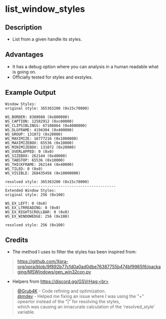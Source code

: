 # list_window_styles

## Description

* List from a given handle its styles.

## Advantages

* It has a debug option where you can analysis in a human readable what is going on.
* Officially tested for styles and exstyles.

## Example Output
```
Window Styles:
original style: 365363200 (0x15c70000)

WS_BORDER: 8388608 (0x800000)
WS_CAPTION: 12582912 (0xc00000)
WS_CLIPSIBLINGS: 67108864 (0x4000000)
WS_DLGFRAME: 4194304 (0x400000)
WS_GROUP: 131072 (0x20000)
WS_MAXIMIZE: 16777216 (0x1000000)
WS_MAXIMIZEBOX: 65536 (0x10000)
WS_MINIMIZEBOX: 131072 (0x20000)
WS_OVERLAPPED: 0 (0x0)
WS_SIZEBOX: 262144 (0x40000)
WS_TABSTOP: 65536 (0x10000)
WS_THICKFRAME: 262144 (0x40000)
WS_TILED: 0 (0x0)
WS_VISIBLE: 268435456 (0x10000000)

resolved style: 365363200 (0x15c70000)
--------------------------------------------------
Extended Window Styles:
original style: 256 (0x100)

WS_EX_LEFT: 0 (0x0)
WS_EX_LTRREADING: 0 (0x0)
WS_EX_RIGHTSCROLLBAR: 0 (0x0)
WS_EX_WINDOWEDGE: 256 (0x100)

resolved style: 256 (0x100)
```
## Credits

* The method I uses to filter the styles has been inspired from:<br>
> https://github.com/Xpra-org/xpra/blob/9f892b77cfd0a0ad0dbe76387755b474bf9965f6/packaging/MSWindows/gen_win32con.py<br>
* Helpers from https://discord.gg/GSVrHag:<br>
> [@Grub4K](https://github.com/Grub4K) - Code refining and optimization.<br>
> [@mdev](https://github.com/mdev-new) - Helped me fixing an issue where I was using the "+" opeartor instead of the "|" for resolving the styles,<br>
which was causing an innacurate calculation of the 'resolved_style' variable.<br>
